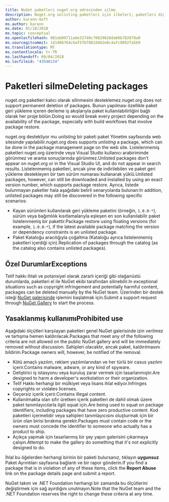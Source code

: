 ```yaml
---
title: NuGet paketleri nuget.org adresinden silme
description: Nuget.org unlisting paketleri için ilkeleri; paketleri diğer ilkelerini ihlal olduğunda dışında kalıcı silme desteklenmiyor.
author: karann-msft
ms.author: karann
ms.date: 01/18/2018
ms.topic: conceptual
ms.openlocfilehash: 901eb09711a6e32740c70829028da66b782870a0
ms.sourcegitcommit: 1d1406764c6af5fb7801d462e0c4afc9092fa569
ms.translationtype: MT
ms.contentlocale: tr-TR
ms.lasthandoff: 09/04/2018
ms.locfileid: "43548134"
---
```

# <a name="deleting-packages"></a><span data-ttu-id="2dae6-103">Paketleri silme</span><span class="sxs-lookup"><span data-stu-id="2dae6-103">Deleting packages</span></span>

<span data-ttu-id="2dae6-104">nuget.org paketleri kalıcı olarak silinmesini desteklemez.</span><span class="sxs-lookup"><span data-stu-id="2dae6-104">nuget.org does not support permanent deletion of packages.</span></span> <span data-ttu-id="2dae6-105">Bunun yapılması özellikle paket geri yükleme içeren derleme iş akışlarıyla paket kullanılabilirliğini bağlı olarak her proje bölün.</span><span class="sxs-lookup"><span data-stu-id="2dae6-105">Doing so would break every project depending on the availability of the package, especially with build workflows that involve package restore.</span></span>

<span data-ttu-id="2dae6-106">nuget.org destekliyor mu *unlisting* bir paketi paket Yönetim sayfasında web sitesinde yapılabilir.</span><span class="sxs-lookup"><span data-stu-id="2dae6-106">nuget.org does supports *unlisting* a package, which can be done in the package management page on the web site.</span></span> <span data-ttu-id="2dae6-107">Listelenmemiş paketleri nuget.org üzerinde veya Visual Studio kullanıcı arabiriminde görünmez ve arama sonuçlarında görünmez.</span><span class="sxs-lookup"><span data-stu-id="2dae6-107">Unlisted packages don't appear on nuget.org or in the Visual Studio UI, and do not appear in search results.</span></span> <span data-ttu-id="2dae6-108">Listelenmemiş paketleri, ancak yine de indirilebilen ve paket geri yükleme destekleyen bir tam sürüm numarası kullanarak yüklü.</span><span class="sxs-lookup"><span data-stu-id="2dae6-108">Unlisted packages, however, can still be downloaded and installed by using an exact version number, which supports package restore.</span></span> <span data-ttu-id="2dae6-109">Ayrıca, listede bulunmayan paketler hala aşağıdaki belirli senaryolarda bulunan:</span><span class="sxs-lookup"><span data-stu-id="2dae6-109">In addition, unlisted packages may still be discovered in the following specific scenarios:</span></span>

- <span data-ttu-id="2dae6-110">Kayan sürümleri kullanılarak geri yükleme paketini (örneğin, `1.0.0-*`), sürüm veya bağımlılık kısıtlamalarıyla eşleşen en son kullanılabilir paket listelenmemiş bir pakettir.</span><span class="sxs-lookup"><span data-stu-id="2dae6-110">Package restore using floating versions (for example, `1.0.0-*`), if the latest available package matching the version or dependency constraints is an unlisted package.</span></span>
- <span data-ttu-id="2dae6-111">Paket Kataloğu aracılığıyla çoğaltma (Kataloğu ayrıca listelenmemiş paketleri içerdiği için).</span><span class="sxs-lookup"><span data-stu-id="2dae6-111">Replication of packages through the catalog (as the catalog also contains unlisted packages).</span></span>

## <a name="exceptions"></a><span data-ttu-id="2dae6-112">Özel Durumlar</span><span class="sxs-lookup"><span data-stu-id="2dae6-112">Exceptions</span></span>

<span data-ttu-id="2dae6-113">Telif hakkı ihlali ve potansiyel olarak zararlı içeriği gibi olağanüstü durumlarda, paketleri el ile NuGet ekibi tarafından silinebilir.</span><span class="sxs-lookup"><span data-stu-id="2dae6-113">In exceptional situations such as copyright infringement and potentially harmful content, packages can be deleted manually by the NuGet team.</span></span> <span data-ttu-id="2dae6-114">Üzerinden bir destek isteği [NuGet galerisinde](http://www.nuget.org) işlemini başlatmak için.</span><span class="sxs-lookup"><span data-stu-id="2dae6-114">Submit a support request through [NuGet Gallery](http://www.nuget.org) to start the process.</span></span>

## <a name="prohibited-use"></a><span data-ttu-id="2dae6-115">Yasaklanmış kullanımı</span><span class="sxs-lookup"><span data-stu-id="2dae6-115">Prohibited use</span></span>

<span data-ttu-id="2dae6-116">Aşağıdaki ölçütleri karşılayan paketleri genel NuGet galerisinde izin verilmez ve tartışma hemen kaldırılacak.</span><span class="sxs-lookup"><span data-stu-id="2dae6-116">Packages that meet any of the following criteria are not allowed on the public NuGet gallery and will be immediately removed without discussion.</span></span> <span data-ttu-id="2dae6-117">Sahipleri olacaktır, ancak paket, kaldırılmasını bildirim.</span><span class="sxs-lookup"><span data-stu-id="2dae6-117">Package owners will, however, be notified of the removal.</span></span>

- <span data-ttu-id="2dae6-118">Kötü amaçlı yazılım, reklam yazılımlarından ve her türlü bir casus yazılım içerir.</span><span class="sxs-lookup"><span data-stu-id="2dae6-118">Contains malware, adware, or any kind of spyware.</span></span>
- <span data-ttu-id="2dae6-119">Geliştirici iş istasyonu veya kuruluş zarar vermek için tasarlanmıştır.</span><span class="sxs-lookup"><span data-stu-id="2dae6-119">Are designed to harm a developer's workstation or their organization.</span></span>
- <span data-ttu-id="2dae6-120">Telif Hakkı herhangi bir mülkiyet veya lisans ihlal ediyor.</span><span class="sxs-lookup"><span data-stu-id="2dae6-120">Infringes copyrights or violates licenses.</span></span>
- <span data-ttu-id="2dae6-121">Geçersiz içerik içerir.</span><span class="sxs-lookup"><span data-stu-id="2dae6-121">Contains illegal content.</span></span>
- <span data-ttu-id="2dae6-122">Kullanılmakta olan sıfır üretken içerik paketleri de dahil olmak üzere paket tanımlayıcılarla ilgili squat için.</span><span class="sxs-lookup"><span data-stu-id="2dae6-122">Are being used to squat on package identifiers, including packages that have zero productive content.</span></span> <span data-ttu-id="2dae6-123">Kod paketleri içermelidir veya sahipleri tanımlayıcısını oluşturmak için bir ürün olan birisi bırakma gerekir.</span><span class="sxs-lookup"><span data-stu-id="2dae6-123">Packages must contain code or the owners must concede the identifier to someone who actually has a product to ship.</span></span>
- <span data-ttu-id="2dae6-124">Açıkça yapmak için tasarlanmış bir şey yapın galerisini çıkarmaya çalışın.</span><span class="sxs-lookup"><span data-stu-id="2dae6-124">Attempt to make the gallery do something that it's not explicitly designed to do.</span></span>

<span data-ttu-id="2dae6-125">İhlal bu öğelerden herhangi birinin bir paketi bulursanız, tıklayın **uygunsuz** Paket Ayrıntıları sayfasına bağlantı ve bir rapor gönderin.</span><span class="sxs-lookup"><span data-stu-id="2dae6-125">If you find a package that is in violation of any of these items, click the **Report Abuse** link on the package details page and submit a report.</span></span>

<span data-ttu-id="2dae6-126">NuGet takım ve .NET Foundation herhangi bir zamanda bu ölçütlerini değiştirmek için sağ ayırdığını unutmayın.</span><span class="sxs-lookup"><span data-stu-id="2dae6-126">Note that the NuGet team and the .NET Foundation reserves the right to change these criteria at any time.</span></span>
